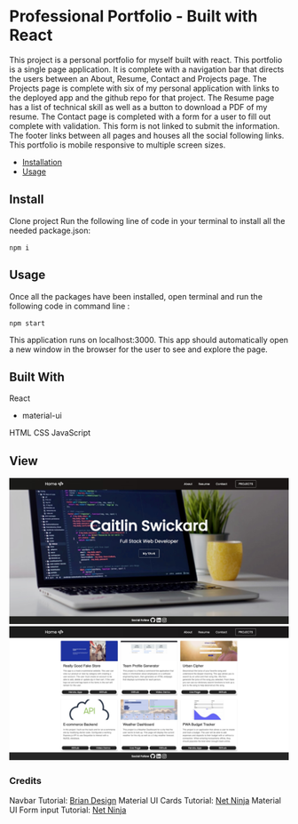 # Professional Portfolio - Built with React

This project is a personal portfolio for myself built with react. This portfolio is a single page application. It is complete with a navigation bar that directs the users between an About, Resume, Contact and Projects page. The Projects page is complete with six of my personal application with links to the deployed app and the github repo for that project. The Resume page has a list of technical skill as well as a button to download a PDF of my resume. The Contact page is completed with a form for a user to fill out complete with validation. This form is not linked to submit the information. The footer links between all pages and houses all the social following links. This portfolio is mobile responsive to multiple screen sizes. 

- [Installation](#install)
- [Usage](#usage)

## Install

Clone project
Run the following line of code in your terminal to install all the needed package.json:

```
npm i
```

## Usage

Once all the packages have been installed, open terminal and run the following code in command line :

```
npm start
```

This application runs on localhost:3000. This app should automatically open a new window in the browser for the user to see and explore the page.

## Built With

React
- material-ui

HTML
CSS
JavaScript

## View


![Shot-1](public/images/home-pg.jpeg)
![Shot-2](public/images/projects.jpeg)

### Credits
Navbar Tutorial: [Brian Design](https://www.youtube.com/watch?v=I2UBjN5ER4s)
Material UI Cards Tutorial: [Net Ninja](https://www.youtube.com/watch?v=M75MUZ1zVYM&t=555s)
Material UI Form input Tutorial: [Net Ninja](https://www.youtube.com/watch?v=sTdt2cJS2dg&t=625s)
